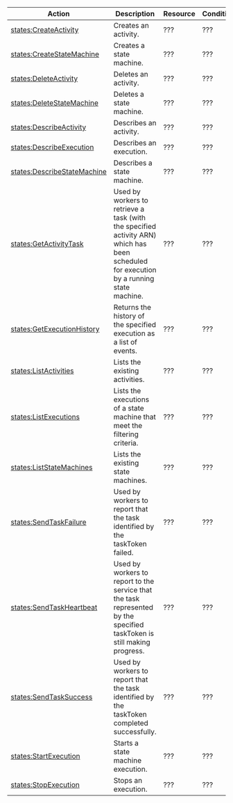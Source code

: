 | Action | Description | Resource | Condition |
| --- | --- | --- | --- |
| [states:CreateActivity](http://docs.aws.amazon.com/step-functions/latest/apireference/API_CreateActivity.html) | Creates an activity. | ??? | ??? |
| [states:CreateStateMachine](http://docs.aws.amazon.com/step-functions/latest/apireference/API_CreateStateMachine.html) | Creates a state machine. | ??? | ??? |
| [states:DeleteActivity](http://docs.aws.amazon.com/step-functions/latest/apireference/API_DeleteActivity.html) | Deletes an activity. | ??? | ??? |
| [states:DeleteStateMachine](http://docs.aws.amazon.com/step-functions/latest/apireference/API_DeleteStateMachine.html) | Deletes a state machine. | ??? | ??? |
| [states:DescribeActivity](http://docs.aws.amazon.com/step-functions/latest/apireference/API_DescribeActivity.html) | Describes an activity. | ??? | ??? |
| [states:DescribeExecution](http://docs.aws.amazon.com/step-functions/latest/apireference/API_DescribeExecution.html) | Describes an execution. | ??? | ??? |
| [states:DescribeStateMachine](http://docs.aws.amazon.com/step-functions/latest/apireference/API_DescribeStateMachine.html) | Describes a state machine. | ??? | ??? |
| [states:GetActivityTask](http://docs.aws.amazon.com/step-functions/latest/apireference/API_GetActivityTask.html) | Used by workers to retrieve a task (with the specified activity ARN) which has been scheduled for execution by a running state machine. | ??? | ??? |
| [states:GetExecutionHistory](http://docs.aws.amazon.com/step-functions/latest/apireference/API_GetExecutionHistory.html) | Returns the history of the specified execution as a list of events. | ??? | ??? |
| [states:ListActivities](http://docs.aws.amazon.com/step-functions/latest/apireference/API_ListActivities.html) | Lists the existing activities. | ??? | ??? |
| [states:ListExecutions](http://docs.aws.amazon.com/step-functions/latest/apireference/API_ListExecutions.html) | Lists the executions of a state machine that meet the filtering criteria. | ??? | ??? |
| [states:ListStateMachines](http://docs.aws.amazon.com/step-functions/latest/apireference/API_ListStateMachines.html) | Lists the existing state machines. | ??? | ??? |
| [states:SendTaskFailure](http://docs.aws.amazon.com/step-functions/latest/apireference/API_SendTaskFailure.html) | Used by workers to report that the task identified by the taskToken failed. | ??? | ??? |
| [states:SendTaskHeartbeat](http://docs.aws.amazon.com/step-functions/latest/apireference/API_SendTaskHeartbeat.html) | Used by workers to report to the service that the task represented by the specified taskToken is still making progress. | ??? | ??? |
| [states:SendTaskSuccess](http://docs.aws.amazon.com/step-functions/latest/apireference/API_SendTaskSuccess.html) | Used by workers to report that the task identified by the taskToken completed successfully. | ??? | ??? |
| [states:StartExecution](http://docs.aws.amazon.com/step-functions/latest/apireference/API_StartExecution.html) | Starts a state machine execution. | ??? | ??? |
| [states:StopExecution](http://docs.aws.amazon.com/step-functions/latest/apireference/API_StopExecution.html) | Stops an execution. | ??? | ??? |

